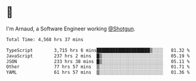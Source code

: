 # 👋

I'm Arnaud, a Software Engineer working [@Shotgun](https://shotgun.live).

<!--START_SECTION:waka-->

```txt
Total Time: 4,568 hrs 37 mins

TypeScript        3,715 hrs 6 mins████████████████████▒░░░░   81.32 %
JavaScript        237 hrs 2 mins  █▒░░░░░░░░░░░░░░░░░░░░░░░   05.19 %
JSON              233 hrs 38 mins █▒░░░░░░░░░░░░░░░░░░░░░░░   05.11 %
Other             77 hrs 57 mins  ▒░░░░░░░░░░░░░░░░░░░░░░░░   01.71 %
YAML              61 hrs 57 mins  ▒░░░░░░░░░░░░░░░░░░░░░░░░   01.36 %
```

<!--END_SECTION:waka-->
